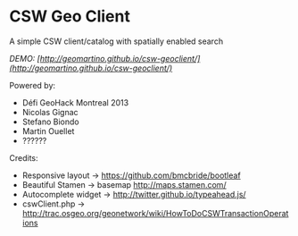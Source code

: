 CSW Geo Client
=============

A simple CSW client/catalog with spatially enabled search

*DEMO: [http://geomartino.github.io/csw-geoclient/](http://geomartino.github.io/csw-geoclient/)*

Powered by:

 * Défi GeoHack Montreal 2013  
 * Nicolas Gignac  
 * Stefano Biondo  
 * Martin Ouellet  
 * ??????

Credits:

* Responsive layout -> https://github.com/bmcbride/bootleaf  
* Beautiful Stamen -> basemap http://maps.stamen.com/  
* Autocomplete widget -> http://twitter.github.io/typeahead.js/  
* cswClient.php -> http://trac.osgeo.org/geonetwork/wiki/HowToDoCSWTransactionOperations  